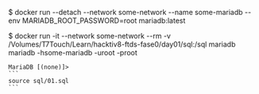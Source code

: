 $ docker run --detach --network some-network --name some-mariadb --env MARIADB_ROOT_PASSWORD=root  mariadb:latest

$ docker run -it --network some-network --rm -v /Volumes/T7Touch/Learn/hacktiv8-ftds-fase0/day01/sql:/sql mariadb mariadb -hsome-mariadb -uroot -proot

    MariaDB [(none)]>
    ```
    source sql/01.sql
    ```